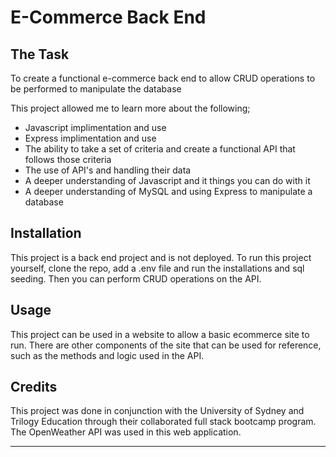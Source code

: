 # E-Commerce Back End

## The Task

To create a functional e-commerce back end to allow CRUD operations to be performed to manipulate the database

This project allowed me to learn more about the following;
- Javascript implimentation and use
- Express implimentation and use
- The ability to take a set of criteria and create a functional API that follows those criteria
- The use of API's and handling their data
- A deeper understanding of Javascript and it things you can do with it
- A deeper understanding of MySQL and using Express to manipulate a database

## Installation

This project is a back end project and is not deployed. To run this project yourself, clone the repo, add a .env file and run the installations and sql seeding. Then you can perform CRUD operations on the API.

## Usage

This project can be used in a website to allow a basic ecommerce site to run. There are other components of the site that can be used for reference, such as the methods and logic used in the API.


## Credits

This project was done in conjunction with the University of Sydney and Trilogy Education through their collaborated full stack bootcamp program. The OpenWeather API was used in this web application.

---
